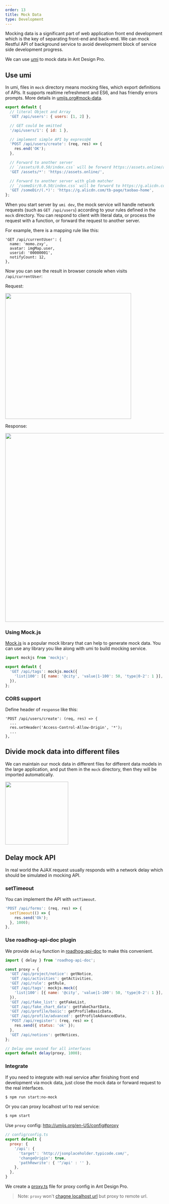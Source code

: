 ```yaml
---
order: 13
title: Mock Data
type: Development
---
```


Mocking data is a significant part of web application front end development which is the key of separating front-end and back-end. We can mock Restful API of background service to avoid development block of service side development progress.

We can use [umi](https://umijs.org/) to mock data in Ant Design Pro.

## Use umi

In umi, files in `mock` directory means mocking files, which export definitions of APIs. It supports realtime refreshment and ES6, and has friendly errors prompts. More details in [umijs.org#mock-data](https://umijs.org/guide/mock-data.html).

```js
export default {
  // literal Object and Array
  'GET /api/users': { users: [1, 2] },

  // GET could be omitted
  '/api/users/1': { id: 1 },

  // implement simple API by express@4
  'POST /api/users/create': (req, res) => {
    res.end('OK');
  },

  // Forward to another server
  // `/assets/0.0.50/index.css` will be forword https://assets.online/assets/0.0.50/index.css
  'GET /assets/*': 'https://assets.online/',

  // Forward to another server with glob matcher
  // `/someDir/0.0.50/index.css` will be forword to https://g.alicdn.com/tb-page/taobao-home/0.0.50/index.css
  'GET /someDir/(.*)': 'https://g.alicdn.com/tb-page/taobao-home',
};
```

When you start server by `umi dev`, the mock service will handle network requests (such as `GET /api/users`) according to your rules defined in the `mock` directory. You can respond to client with literal data, or process the request with a function, or forward the request to another server.

For example, there is a mapping rule like this:

```
'GET /api/currentUser': {
  name: 'momo.zxy',
  avatar: imgMap.user,
  userid: '00000001',
  notifyCount: 12,
},
```

Now you can see the result in browser console when visits `/api/currentUser`:

Request:

<img src="https://gw.alipayobjects.com/zos/rmsportal/ZdlcFoYonSGDupWnktZn.png" width="400" />

Response:

<img src="https://gw.alipayobjects.com/zos/rmsportal/OLHIXePGHkkFoaZVQAts.png" width="600" />

### Using Mock.js

[Mock.js](http://mockjs.com/) is a popular mock library that can help to generate mock data. You can use any library you like along with umi to build mocking service.

```js
import mockjs from 'mockjs';

export default {
  'GET /api/tags': mockjs.mock({
    'list|100': [{ name: '@city', 'value|1-100': 50, 'type|0-2': 1 }],
  }),
};
```

### CORS support

Define header of `response` like this:

```
'POST /api/users/create': (req, res) => {
  ...
  res.setHeader('Access-Control-Allow-Origin', '*');
  ...
},
```

## Divide mock data into different files

We can maintain our mock data in different files for different data models in the large application, and put them in the `mock` directory, then they will be imported automatically.

<img src="https://gw.alipayobjects.com/zos/rmsportal/wbeiDacBkchXrTafasBy.png" width="200" />

## Delay mock API

In real world the AJAX request usually responds with a network delay which should be simulated in mocking API.

### setTimeout

You can implement the API with `setTimeout`.

```js
'POST /api/forms': (req, res) => {
  setTimeout(() => {
    res.send('Ok');
  }, 1000);
},
```

### Use roadhog-api-doc plugin

We provide `delay` function in [roadhog-api-doc](https://github.com/nikogu/roadhog-api-doc) to make this convenient.

```js
import { delay } from 'roadhog-api-doc';

const proxy = {
  'GET /api/project/notice': getNotice,
  'GET /api/activities': getActivities,
  'GET /api/rule': getRule,
  'GET /api/tags': mockjs.mock({
    'list|100': [{ name: '@city', 'value|1-100': 50, 'type|0-2': 1 }],
  }),
  'GET /api/fake_list': getFakeList,
  'GET /api/fake_chart_data': getFakeChartData,
  'GET /api/profile/basic': getProfileBasicData,
  'GET /api/profile/advanced': getProfileAdvancedData,
  'POST /api/register': (req, res) => {
    res.send({ status: 'ok' });
  },
  'GET /api/notices': getNotices,
};

// Delay one second for all interfaces
export default delay(proxy, 1000);
```

### Integrate

If you need to integrate with real service after finishing front end development via mock data, just close the mock data or forward request to the real interfaces.

```bash
$ npm run start:no-mock
```

Or you can proxy localhost url to real service:

```bash
$ npm start
```

Use `proxy` config: http://umijs.org/en-US/config#proxy

```js
// config/config.ts
export default {
  proxy: {
    '/api': {
      'target': 'http://jsonplaceholder.typicode.com/',
      'changeOrigin': true,
      'pathRewrite': { '^/api' : '' },
    },
  },
}
```

We create a [proxy.ts](https://github.com/ant-design/ant-design-pro/blob/ebde795693bb6cba9ec3a1d7d5b4976d8de57f2a/config/proxy.ts) file for proxy config in Ant Design Pro.

> Note: `proxy` won't [chagne localhost url](https://github.com/umijs/umi/issues/1421#issuecomment-436546754) but proxy to remote url.

